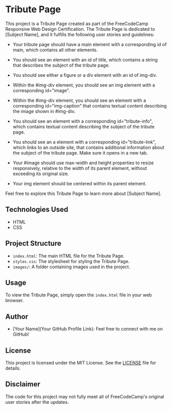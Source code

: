 # Tribute Page

This project is a Tribute Page created as part of the FreeCodeCamp Responsive Web Design Certification. The Tribute Page is dedicated to [Subject Name], and it fulfills the following user stories and guidelines:

- Your tribute page should have a main element with a corresponding id of main, which contains all other elements.

- You should see an element with an id of title, which contains a string that describes the subject of the tribute page.

- You should see either a figure or a div element with an id of img-div.
  
- Within the #img-div element, you should see an img element with a corresponding id="image".

- Within the #img-div element, you should see an element with a corresponding id="img-caption" that contains textual content describing the image shown in #img-div.

- You should see an element with a corresponding id="tribute-info", which contains textual content describing the subject of the tribute page.

- You should see an a element with a corresponding id="tribute-link", which links to an outside site, that contains additional information about the subject of the tribute page. Make sure it opens in a new tab.

- Your #image should use max-width and height properties to resize responsively, relative to the width of its parent element, without exceeding its original size.

- Your img element should be centered within its parent element.

Feel free to explore this Tribute Page to learn more about [Subject Name].

## Technologies Used

- HTML
- CSS

## Project Structure

- `index.html`: The main HTML file for the Tribute Page.
- `styles.css`: The stylesheet for styling the Tribute Page.
- `images/`: A folder containing images used in the project.

## Usage

To view the Tribute Page, simply open the `index.html` file in your web browser.

## Author

- [Your Name](Your GitHub Profile Link): Feel free to connect with me on GitHub!

## License

This project is licensed under the MIT License. See the [LICENSE](LICENSE) file for details.

## Disclaimer

The code for this project may not fully meet all of FreeCodeCamp's original user stories after the updates.


